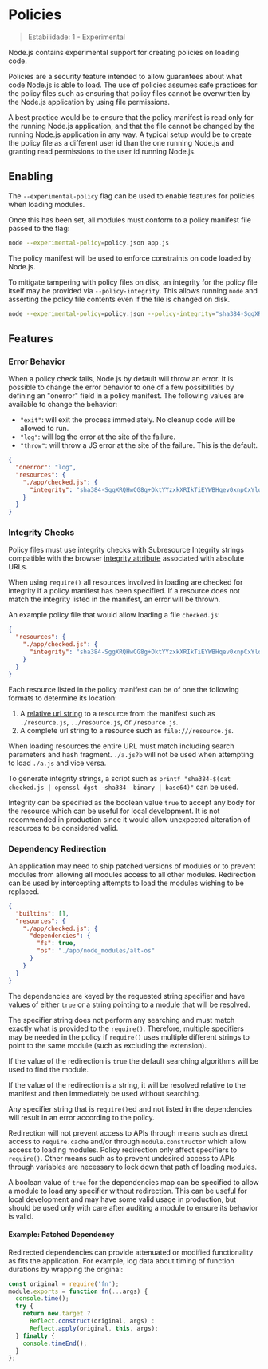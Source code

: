 # Policies

<!--introduced_in=v11.8.0-->
<!-- type=misc -->

> Estabilidade: 1 - Experimental

<!-- name=policy -->

Node.js contains experimental support for creating policies on loading code.

Policies are a security feature intended to allow guarantees about what code Node.js is able to load. The use of policies assumes safe practices for the policy files such as ensuring that policy files cannot be overwritten by the Node.js application by using file permissions.

A best practice would be to ensure that the policy manifest is read only for the running Node.js application, and that the file cannot be changed by the running Node.js application in any way. A typical setup would be to create the policy file as a different user id than the one running Node.js and granting read permissions to the user id running Node.js.

## Enabling

<!-- type=misc -->

The `--experimental-policy` flag can be used to enable features for policies when loading modules.

Once this has been set, all modules must conform to a policy manifest file passed to the flag:

```sh
node --experimental-policy=policy.json app.js
```

The policy manifest will be used to enforce constraints on code loaded by Node.js.

To mitigate tampering with policy files on disk, an integrity for the policy file itself may be provided via `--policy-integrity`. This allows running `node` and asserting the policy file contents even if the file is changed on disk.

```sh
node --experimental-policy=policy.json --policy-integrity="sha384-SggXRQHwCG8g+DktYYzxkXRIkTiEYWBHqev0xnpCxYlqMBufKZHAHQM3/boDaI/0" app.js
```

## Features

### Error Behavior

When a policy check fails, Node.js by default will throw an error. It is possible to change the error behavior to one of a few possibilities by defining an "onerror" field in a policy manifest. The following values are available to change the behavior:

* `"exit"`: will exit the process immediately. No cleanup code will be allowed to run.
* `"log"`: will log the error at the site of the failure.
* `"throw"`: will throw a JS error at the site of the failure. This is the default.

```json
{
  "onerror": "log",
  "resources": {
    "./app/checked.js": {
      "integrity": "sha384-SggXRQHwCG8g+DktYYzxkXRIkTiEYWBHqev0xnpCxYlqMBufKZHAHQM3/boDaI/0"
    }
  }
}
```

### Integrity Checks

Policy files must use integrity checks with Subresource Integrity strings compatible with the browser [integrity attribute](https://www.w3.org/TR/SRI/#the-integrity-attribute) associated with absolute URLs.

When using `require()` all resources involved in loading are checked for integrity if a policy manifest has been specified. If a resource does not match the integrity listed in the manifest, an error will be thrown.

An example policy file that would allow loading a file `checked.js`:

```json
{
  "resources": {
    "./app/checked.js": {
      "integrity": "sha384-SggXRQHwCG8g+DktYYzxkXRIkTiEYWBHqev0xnpCxYlqMBufKZHAHQM3/boDaI/0"
    }
  }
}
```

Each resource listed in the policy manifest can be of one the following formats to determine its location:

1. A [relative url string](https://url.spec.whatwg.org/#relative-url-with-fragment-string) to a resource from the manifest such as `./resource.js`, `../resource.js`, or `/resource.js`.
2. A complete url string to a resource such as `file:///resource.js`.

When loading resources the entire URL must match including search parameters and hash fragment. `./a.js?b` will not be used when attempting to load `./a.js` and vice versa.

To generate integrity strings, a script such as `printf "sha384-$(cat checked.js | openssl dgst -sha384 -binary | base64)"` can be used.

Integrity can be specified as the boolean value `true` to accept any body for the resource which can be useful for local development. It is not recommended in production since it would allow unexpected alteration of resources to be considered valid.

### Dependency Redirection

An application may need to ship patched versions of modules or to prevent modules from allowing all modules access to all other modules. Redirection can be used by intercepting attempts to load the modules wishing to be replaced.

```json
{
  "builtins": [],
  "resources": {
    "./app/checked.js": {
      "dependencies": {
        "fs": true,
        "os": "./app/node_modules/alt-os"
      }
    }
  }
}
```

The dependencies are keyed by the requested string specifier and have values of either `true` or a string pointing to a module that will be resolved.

The specifier string does not perform any searching and must match exactly what is provided to the `require()`. Therefore, multiple specifiers may be needed in the policy if `require()` uses multiple different strings to point to the same module (such as excluding the extension).

If the value of the redirection is `true` the default searching algorithms will be used to find the module.

If the value of the redirection is a string, it will be resolved relative to the manifest and then immediately be used without searching.

Any specifier string that is `require()`ed and not listed in the dependencies will result in an error according to the policy.

Redirection will not prevent access to APIs through means such as direct access to `require.cache` and/or through `module.constructor` which allow access to loading modules. Policy redirection only affect specifiers to `require()`. Other means such as to prevent undesired access to APIs through variables are necessary to lock down that path of loading modules.

A boolean value of `true` for the dependencies map can be specified to allow a module to load any specifier without redirection. This can be useful for local development and may have some valid usage in production, but should be used only with care after auditing a module to ensure its behavior is valid.

#### Example: Patched Dependency

Redirected dependencies can provide attenuated or modified functionality as fits the application. For example, log data about timing of function durations by wrapping the original:

```js
const original = require('fn');
module.exports = function fn(...args) {
  console.time();
  try {
    return new.target ?
      Reflect.construct(original, args) :
      Reflect.apply(original, this, args);
  } finally {
    console.timeEnd();
  }
};
```
